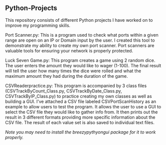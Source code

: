 ## Python-Projects
This repository consists of different Python projects I have worked on to improve my programming skills.

Port Scanner.py:  This is a program used to check what ports within a given range are open on an IP or Domain input by the user.
                   I created this tool to demonstrate my ability to create my own port scanner. Port scanners are valuable tools
                   for ensuring your network is properly protected. 

Luck Seven Game.py: This program creates a game using 2 random dice. The user enters the amount they would like to wager (1-100).
                    The final result will tell the user how many times the dice were rolled and what the maximum amount they had 
                    during the duration of the game.

CSVReaderpractice.py: This program is accompanied by 3 class files (CSVTrackByCount_Class.py, CSVTrackByDate_Class.py, CSVTrackByIP_Class.py)
                      to practice creating my own classes as well as building a GUI. I've attached a CSV file labeled CSVPortScanHistory
                      as an example to allow users to test the program. It allows the user to use a GUI to select the CSV file they would 
                      like to gather info from. It then prints out the result in 3 different formats providing more specific information
                      about the CSV file. The result of each value set is also saved to individual text files.   

*Note you may need to install the breezypythyongui package for it to work properly.*
